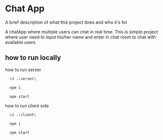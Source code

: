 
# Chat App

A brief description of what this project does and who it's for

A chatApp where multiple users can chat in real time. This is simple project where user need to input his/her name and enter in chat room to chat with available users
## how to run locally

how to run server

```bash
  cd .\server\
```
```bash
  npm i
```
```bash
  npm start  
```


how to run client side

```bash
  cd .\client\
```
```bash
  npm i
```
```bash
  npm start
```

